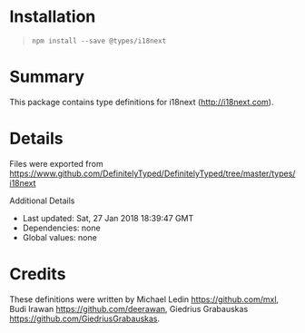 # Installation
> `npm install --save @types/i18next`

# Summary
This package contains type definitions for i18next (http://i18next.com).

# Details
Files were exported from https://www.github.com/DefinitelyTyped/DefinitelyTyped/tree/master/types/i18next

Additional Details
 * Last updated: Sat, 27 Jan 2018 18:39:47 GMT
 * Dependencies: none
 * Global values: none

# Credits
These definitions were written by Michael Ledin <https://github.com/mxl>, Budi Irawan <https://github.com/deerawan>, Giedrius Grabauskas <https://github.com/GiedriusGrabauskas>.
